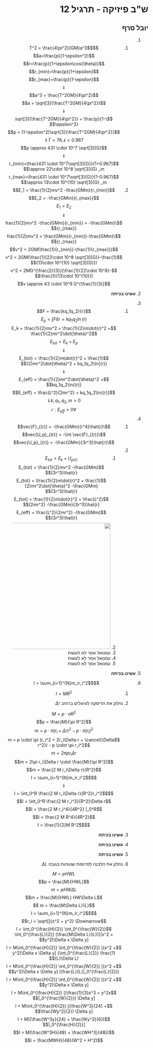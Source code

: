 <style>
    html {
        direction: rtl;
    }
    eqn, table, .katex {
        direction: ltr;
    }
</style>
# ש"ב פיזיקה - תרגיל 12
## יובל סרף
1.
    1. 
        $$T^2 = \frac{4\pi^2}{GM}a^3$$
        $$a=\frac{p}{1-\epsilon^2}$$
        $$r=\frac{p}{1+\epsilon\cos{\theta}}$$
        $$r_{min}=\frac{p}{1+\epsilon}$$
        $$r_{max}=\frac{p}{1-\epsilon}$$
        $$\Downarrow$$
        $$a^3 = \frac{T^2GM}{4\pi^2}$$
        $$a = \sqrt[3]{\frac{T^2GM}{4\pi^2}}$$
        $$\Downarrow$$
        $$\sqrt[3]{\frac{T^2GM}{4\pi^2}} = \frac{p}{1-\epsilon^2}$$
        $$p = (1-\epsilon^2)\sqrt[3]{\frac{T^2GM}{4\pi^2}}$$
        $$T=76, \epsilon=0.967 \Downarrow$$
        $$p \approx 431 \cdot 10^7 \sqrt[3]{G}$$
        $$\Downarrow$$
        $$r_{min}=\frac{431 \cdot 10^7\sqrt[3]{G}}{1+0.967} \approx 22\cdot 10^8 \sqrt[3]{G} _m$$
        $$r_{max}=\frac{431 \cdot 10^7\sqrt[3]{G}}{1-0.967} \approx 13\cdot 10^{10} \sqrt[3]{G} _m$$
    2.
        $$E_1 = \frac{1}{2}mv^2 -\frac{GMm}{r_{min}}$$
        $$E_2 = -\frac{GMm}{r_{max}}$$
        $$E_1=E_2$$
        $$\Downarrow$$
        $$\frac{1}{2}mv^2 -\frac{GMm}{r_{min}} = -\frac{GMm}{r_{max}}$$
        $$\frac{1}{2}mv^2 = \frac{GMm}{r_{min}}-\frac{GMm}{r_{max}}$$
        $$v^2 = 2GM(\frac{1}{r_{min}}-\frac{1}{r_{max}})$$
        $$v^2 = 2GM(\frac{1}{22\cdot 10^8 \sqrt[3]{G}}-\frac{1}{13\cdot 10^{10} \sqrt[3]{G}})$$
        $$v^2 = 2MG^{\frac{2}{3}}(\frac{1}{22\cdot 10^8}-\frac{1}{13\cdot 10^{10}})$$
        $$v \approx 43 \cdot 10^9 G^{\frac{1}{3}}$$
        $$$$
2. **עשינו בכיתה**
3.
    1.
        $$F = \frac{kq_1q_2}{r}$$
        $$E_p = \int F \delta r = kq_1q_2\ln{(r)}$$
        $$E_k = \frac{1}{2}mv^2 = \frac{1}{2}m\dot{r}^2 + \frac{1}{2}mr^2\dot{\theta}^2$$
        $$E_{tot} = E_k + E_p$$
        $$\Downarrow$$
        $$E_{tot} = \frac{1}{2}m\dot{r}^2 + \frac{1}{2}mr^2\dot{\theta}^2 + kq_1q_2\ln{(r)}$$
        $$\Downarrow$$
        $$E_{eff} = \frac{1}{2}mr^2\dot{\theta}^2 + kq_1q_2\ln{(r)}$$
        $$E_{eff} = \frac{L^2}{2mr^2} + kq_1q_2\ln{(r)}$$
        $$k,q_1,q_2,m>0 \Downarrow$$
        $$\forall r : E_{eff} > 0$$

4.
    1.
        $$\vec{F}_{(r)} = -\frac{GMm}{r^4}\hat{r}$$
        $$\vec{U_p}_{(r)} = -\int \vec{F}_{(r)}$$
        $$\vec{U_p}_{(r)} = -\frac{GMm}{3r^3}\hat{r}$$
    2.
        1.
            $$E_{tot} = E_k + {U_p}_{(r)}$$
            $$E_{tot} = \frac{1}{2}mv^2 -\frac{GMm}{3r^3}\hat{r}$$
            $$E_{tot} = \frac{1}{2}m\dot{r}^2 + \frac{1}{2}mr^2\dot{\theta}^2 -\frac{GMm}{3r^3}\hat{r}$$
            $$E_{tot} = \frac{1}{2}m\dot{r}^2 + \frac{L^2}{2mr^2} -\frac{GMm}{3r^3}\hat{r}$$
            $$E_{eff} = \frac{L^2}{2mr^2} -\frac{GMm}{3r^3}\hat{r}$$
        2.
            <img src="https://upload.wikimedia.org/wikipedia/he/2/24/Kepler_problem_orbits_2.png" width="400px">
        3. עמנואל אמר לא לעשות
        4. עמנואל אמר לא לעשות
        5. עמנואל אמר לא לעשות

5. **עשינו בכיתה**
6.
    $$I = \sum_{i=1}^{N}m_ir_i^2$$

    1. 
        $$I = MR^2$$

    2. נחלק את הדיסקה לעיגולים ברוחב $\Delta r$
    
        $$M = p \cdot \pi R^2$$
        $$p =  \frac{M}{\pi R^2}$$
        $$m = p \cdot \pi (r_i + \Delta r)^2 - p \cdot \pi (r_i)^2$$
        $$m = p \cdot \pi (r_i^2 + 2r_i\Delta r + \cancel{\Delta r^2}) - p \cdot \pi r_i^2$$
        $$m = 2\pi p r_i\Delta r$$
        $$m = 2\pi r_i\Delta r \cdot  \frac{M}{\pi R^2}$$
        $$m = \frac{2 M r_i\Delta r}{R^2}$$
        $$I = \sum_{i=1}^{N}m_ir_i^2$$
        $$\Downarrow$$
        $$I = \int_0^R \frac{2 M r_i\Delta r}{R^2}r_i^2$$
        $$I = \int_0^R \frac{2 M r_i^3}{R^2}\Delta r$$
        $$I = \frac{2 M r_i^4}{4R^2} |_0^R$$
        $$I = \frac{2 M R^4}{4R^2}$$
        $$I = \frac{1}{2}M R^2$$
    3. **עשינו בכיתה**
    4. **עשינו בכיתה**
    5. **עשינו בכיתה**
    6.
        נחלק את הלבנה לפרוסות שטוחות בגובה $\Delta L$

        $$M = p HWL$$
        $$p = \frac{M}{HWL}$$
        $$m = p HW\Delta L$$
        $$m = \frac{M}{HWL} HW\Delta L$$
        $$m = \frac{M\Delta L}{L} $$
        $$I = \sum_{i=1}^{N}m_ir_i^2$$
        $$r_i = \sqrt[]{x^2 + y^2} \Downarrow$$
        $$I = \int_0^{\frac{H}{2}} \int_0^{\frac{W}{2}} \int_0^{\frac{L}{2}} (\frac{M\Delta L}{L})[(x^2 + y^2)\Delta x \Delta y]$$
        $$I = M\int_0^{\frac{H}{2}} \int_0^{\frac{W}{2}} [(x^2 + y^2)\Delta x \Delta y] (\int_0^{\frac{L}{2}} \frac{1}{L}\Delta L)$$
        $$I = M\int_0^{\frac{H}{2}} \int_0^{\frac{W}{2}} [(x^2 + y^2)\Delta x \Delta y] (\frac{L}{L}|_0^{\frac{L}{2}})$$
        $$I = M\int_0^{\frac{H}{2}} \int_0^{\frac{W}{2}} [(x^2 + y^2)\Delta x \Delta y]$$
        $$I = M\int_0^{\frac{H}{2}} [(\frac{1}{3}x^3 + y^2x |_0^{\frac{W}{2}}) \Delta y]$$
        $$I = M\int_0^{\frac{H}{2}} [(\frac{W^3}{24} + \frac{Wy^2}{2}) \Delta y]$$
        $$I = M[(\frac{W^3y}{24} + \frac{Wy^3}{6}) |_0^{\frac{H}{2}}]$$
        $$I = M(\frac{W^3H}{48} + \frac{WH^3}{48})$$
        $$I = \frac{MWH}{48}(W^2 + H^2)$$
        
        
